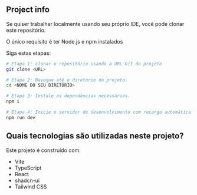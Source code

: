 ## Project info

Se quiser trabalhar localmente usando seu próprio IDE, você pode clonar este repositório.

O único requisito é ter Node.js e npm instalados

Siga estas etapas:

```sh
# Etapa 1: clonar o repositório usando a URL Git do projeto
git clone <URL>

# Etapa 2: Navegue até o diretório do projeto.
cd <NOME DO SEU DIRETÓRIO>

# Etapa 3: Instale as dependências necessárias.
npm i

# Etapa 4: Inicie o servidor de desenvolvimento com recarga automática e uma visualização instantânea.
npm run dev
```

## Quais tecnologias são utilizadas neste projeto?

Este projeto é construído com:

- Vite
- TypeScript
- React
- shadcn-ui
- Tailwind CSS